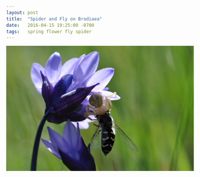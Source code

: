 ```yaml
---
layout: post
title:  "Spider and Fly on Brodiaea"
date:   2016-04-15 19:25:00 -0700
tags: 	spring flower fly spider 
---
```


![Spider and Fly](/assets/spider-and-fly.png)